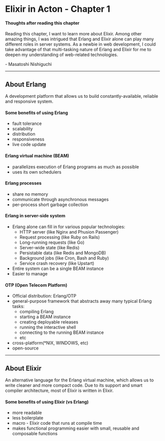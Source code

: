 # Elixir in Acton - Chapter 1

#### Thoughts after reading this chapter

Reading this chapter, I want to learn more about Elixir.
Among other amazing things, I was intrigued that Erlang and Elixir alone can play
many different roles in server systems.
As a newbie in web development, I could take advantage of that multi-tasking
nature of Erlang and Elixir for me to deepen my understanding of web-related technologies.

\- Masatoshi Nishiguchi

---

## About Erlang
A development platform that allows us to build constantly-available, reliable and responsive system.

#### Some benefits of using Erlang
- fault tolerance
- scalability
- distribution
- responsiveness
- live code update

#### Erlang virtual machine (BEAM)
- parallelizes execution of Erlang programs as much as possible
- uses its own schedulers

#### Erlang processes
- share no memory
- communicate through asynchronous messages
- per-process short garbage collection

#### Erlang in server-side system
- Erlang alone can fill in for various popular technologies:
  + HTTP server (like Nginx and Phusion Passenger)
  + Request processing (like Ruby on Rails)
  + Long-running requests (like Go)
  + Server-wide state (like Redis)
  + Persistable data (like Redis and MongoDB)
  + Background jobs (like Cron, Bash and Ruby)
  + Service crash recovery (like Upstart)
- Entire system can be a single BEAM instance
- Easier to manage

#### OTP (Open Telecom Platform)
- Official distribution: Erlang/OTP
- general-purpose framework that abstracts away many typical Erlang tasks:
  + compiling Erlang
  + starting a BEAM instance
  + creating deployable releases
  + running the interactive shell
  + connecting to the running BEAM instance
  + etc
- cross-platform(*NIX, WINDOWS, etc)
- open-source

---

## About Elixir
An alternative language for the Erlang virtual machine, which allows us to write
cleaner and more compact code. Due to its support and smart compiler architecture,
most of Elixir is written in Elixir.

#### Some benefits of using Elixir (vs Erlang)
- more readable
- less boilerplate
- macro - Elixir code that runs at compile time
- makes functional programming easier with small, reusable and composable functions

